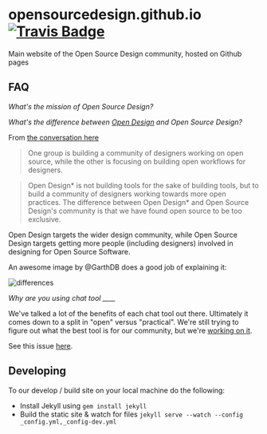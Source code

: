 # opensourcedesign.github.io [![Travis Badge](https://travis-ci.org/opensourcedesign/opensourcedesign.github.io.svg)](https://travis-ci.org/opensourcedesign/opensourcedesign.github.io)
Main website of the Open Source Design community, hosted on Github pages

## FAQ

*What's the mission of Open Source Design?*

*What's the difference between [Open Design](http://opendesign.foundation) and Open Source Design?*

From [the conversation here](https://github.com/opensourcedesign/resources/issues/14)

> One group is building a community of designers working on open source, while the other is focusing on building open workflows for designers.

> Open Design* is not building tools for the sake of building tools, but to build a community of designers working towards more open practices. The difference between Open Design* and Open Source Design's community is that we have found open source to be too exclusive.

Open Design targets the wider design community, while Open Source Design targets getting more people (including designers) involved in designing for Open Source Software.

An awesome image by @GarthDB does a good job of explaining it:

![differences](https://cloud.githubusercontent.com/assets/125516/6967497/ec18c04a-d91c-11e4-9632-4c559b178446.png)

*Why are you using chat tool ____*

We've talked a lot of the benefits of each chat tool out there. Ultimately it comes down to a split in "open" versus "practical". We're still trying to figure out what the best tool is for our community, but we're [working on it](https://github.com/opensourcedesign/chat/issues/1).

See this issue [here](https://github.com/DesignOpen/designopen.github.io/issues/195).

## Developing

To our develop / build site on your local machine do the following:

- Install Jekyll using `gem install jekyll`
- Build the static site & watch for files `jekyll serve --watch --config _config.yml,_config-dev.yml`
